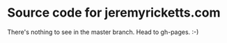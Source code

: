 # Source code for jeremyricketts.com

There's nothing to see in the master branch. Head to gh-pages. :-)